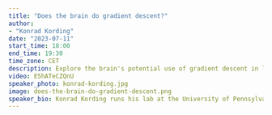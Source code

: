 ```yaml
---
title: "Does the brain do gradient descent?"
author: 
- "Konrad Kording"
date: "2023-07-11"
start_time: 18:00
end_time: 19:30
time_zone: CET
description: Explore the brain's potential use of gradient descent in learning processes with Konrad Kording in this engaging recorded session. 
video: E5hATeCZQnU
speaker_photo: konrad-kording.jpg
image: does-the-brain-do-gradient-descent.png
speaker_bio: Konrad Kording runs his lab at the University of Pennsylvania. Konrad is interested in the question of how the brain solves the credit assignment problem and similarly how we should assign credit in the real world (through causality).<br>In extension of this main thrust he is interested in applications of causality in biomedical research. Konrad has trained as student at ETH Zurich with Peter Konig, as postdoc at UCL London with Daniel Wolpert and at MIT with Josh Tenenbaum. After a decade at Northwestern University, he is now PIK professor at UPenn.
---
```

